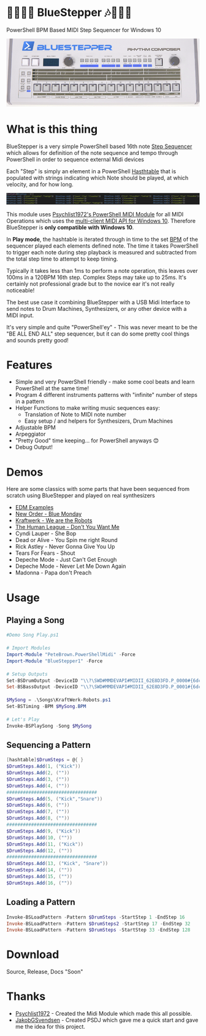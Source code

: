 # 💙🥁🎹🎶 BlueStepper 🎶🎹🥁💙
PowerShell BPM Based MIDI Step Sequencer for Windows 10

![](./img/bluestepper.png)

# What is this thing

BlueStepper is a very simple PowerShell based 16th note [Step Sequencer](https://en.wikipedia.org/wiki/Music_sequencer) which allows for definition of the note sequence and tempo through PowerShell in order to sequence external Midi devices

Each "Step" is simply an element in a PowerShell [Hasthtable](https://docs.microsoft.com/en-us/dotnet/api/system.collections.hashtable?view=netframework-4.8) that is populated with strings indicating which Note should be played, at which velocity, and for how long.

![](./img/drumsteps.png)


This module uses [Psychlist1972's PowerShell MIDI Module](https://github.com/Psychlist1972/Windows-10-PowerShell-MIDI) for all MIDI Operations which uses the [multi-client MIDI API for Windows 10](https://blogs.windows.com/windowsdeveloper/2016/09/21/midi-enhancements-in-windows-10/). Therefore BlueStepper is **only compatible with Windows 10**.

In **Play mode**, the hashtable is iterated through in time to the set [BPM](https://en.wikipedia.org/wiki/Tempo) of the sequencer played each elements defined note. The time it takes PowerShell to trigger each note during step playback is measured and subtracted from the total step time to attempt to keep timing.

Typically it takes less than 1ms to perform a note operation, this leaves over 100ms in a 120BPM 16th step. Complex Steps may take up to 25ms. It's certainly not professional grade but to the novice ear it's not really noticeable!

The best use case it combining BlueStepper with a USB Midi Interface to send notes to Drum Machines, Synthesizers, or any other device with a MIDI input.

It's very simple and quite "PowerShell'ey" - This was never meant to be the "BE ALL END ALL" step sequencer, but it can do some pretty cool things and sounds pretty good! 

# Features
* Simple and very PowerShell friendly - make some cool beats and learn PowerShell at the same time!
* Program 4 different instruments patterns with "infinite" number of steps in a pattern
* Helper Functions to make writing music sequences easy:
    * Translation of Note to MIDI note number
    * Easy setup / and helpers for Synthesizers, Drum Machines
* Adjustable BPM
* Arpeggiator
* "Pretty Good" time keeping... for PowerShell anyways 😊
* Debug Output! 

# Demos
Here are some classics with some parts that have been sequenced from scratch using BlueStepper and played on real synthesizers

* [EDM Examples](https://twitter.com/LeeAlanBerg/status/1225648709033005056)
* [New Order - Blue Monday](https://twitter.com/LeeAlanBerg/status/1226074288538685440)
* [Kraftwerk - We are the Robots](https://twitter.com/LeeAlanBerg/status/1226281609156059137)
* [The Human League - Don't You Want Me](https://twitter.com/LeeAlanBerg/status/1226318499867480064)
* Cyndi Lauper - She Bop
* Dead or Alive - You Spin me right Round
* Rick Astley - Never Gonna Give You Up
* Tears For Fears - Shout
* Depeche Mode - Just Can't Get Enough
* Depeche Mode - Never Let Me Down Again
* Madonna - Papa don't Preach

# Usage

## Playing a Song
```powershell
#Demo Song Play.ps1

# Import Modules
Import-Module "PeteBrown.PowerShellMidi" -Force
Import-Module "BlueStepper1" -Force

# Setup Outputs
Set-BSDrumOutput -DeviceID "\\?\SWD#MMDEVAPI#MIDII_62E8D3FD.P_0000#{6dc23320-ab33-4ce4-80d4-bbb3ebbf2814}" -MidiChannel 9
Set-BSBassOutput -DeviceID "\\?\SWD#MMDEVAPI#MIDII_62E8D3FD.P_0001#{6dc23320-ab33-4ce4-80d4-bbb3ebbf2814}" -MidiChannel 0

$MySong = .\Songs\KraftWerk-Robots.ps1
Set-BSTiming -BPM $MySong.BPM

# Let's Play
Invoke-BSPlaySong -Song $MySong

```

## Sequencing a Pattern

```powershell
[hashtable]$DrumSteps = @{ }
$DrumSteps.Add(1, ("Kick"))
$DrumSteps.Add(2, (""))
$DrumSteps.Add(3, (""))
$DrumSteps.Add(4, (""))
#################################
$DrumSteps.Add(5, ("Kick","Snare"))
$DrumSteps.Add(6, (""))
$DrumSteps.Add(7, (""))
$DrumSteps.Add(8, (""))
#################################
$DrumSteps.Add(9, ("Kick"))
$DrumSteps.Add(10, (""))
$DrumSteps.Add(11, ("Kick"))
$DrumSteps.Add(12, (""))
#################################
$DrumSteps.Add(13, ("Kick", "Snare"))
$DrumSteps.Add(14, (""))
$DrumSteps.Add(15, (""))
$DrumSteps.Add(16, (""))
```

## Loading a Pattern

```powershell
Invoke-BSLoadPattern -Pattern $DrumSteps -StartStep 1 -EndStep 16
Invoke-BSLoadPattern -Pattern $DrumSteps2 -StartStep 17 -EndStep 32
Invoke-BSLoadPattern -Pattern $DrumSteps -StartStep 33 -EndStep 128
```

# Download
Source, Release, Docs "Soon"

# Thanks

* [Psychlist1972](https://github.com/Psychlist1972) - Created the Midi Module which made this all possible.
* [JakobGSvendsen](https://github.com/JakobGSvendsen) - Created PSDJ which gave me a quick start and gave me the idea for this project.
